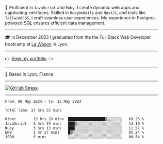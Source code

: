 📖 Proficient in `JavaScript` and `Ruby`, I create dynamic web apps and captivating interfaces. Skilled in `RubyOnRails` and `NextJS`, and tools like `TailwindCSS`, I craft seamless user experiences. My experience in Postgres-powered SQL ensures efficient data management.

***

🎓 In December 2023 I graduated from the the Full Stack Web Developer bootcamp at [Le Wagon](https://www.lewagon.com/) in Lyon.

***

👉 <a href="https://www.davidlau.dev/" target="_blank">View my portfolio</a> 👈

***

📍 Based in Lyon, France

***

[![GitHub Streak](https://streak-stats.demolab.com?user=kaimunlau&theme=github-dark&hide_border=true)](https://git.io/streak-stats)

***

<!--START_SECTION:waka-->

```txt
From: 08 May 2024 - To: 15 May 2024

Total Time: 27 hrs 55 mins

Other        19 hrs 20 mins  █████████████████▒░░░░░░░   69.26 %
JavaScript   3 hrs 39 mins   ███▒░░░░░░░░░░░░░░░░░░░░░   13.10 %
Ruby         3 hrs 13 mins   ███░░░░░░░░░░░░░░░░░░░░░░   11.57 %
ERB          1 hr 27 mins    █▒░░░░░░░░░░░░░░░░░░░░░░░   05.24 %
JSON         9 mins          ░░░░░░░░░░░░░░░░░░░░░░░░░   00.54 %
```

<!--END_SECTION:waka-->
